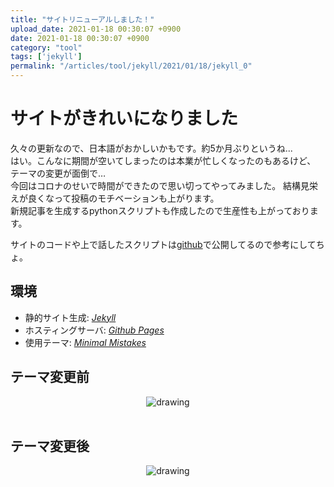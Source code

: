 ```yaml
---
title: "サイトリニューアルしました！"
upload_date: 2021-01-18 00:30:07 +0900
date: 2021-01-18 00:30:07 +0900
category: "tool"
tags: ['jekyll']
permalink: "/articles/tool/jekyll/2021/01/18/jekyll_0"
---
```



# サイトがきれいになりました
久々の更新なので、日本語がおかしいかもです。約5か月ぶりというね...  
はい。こんなに期間が空いてしまったのは本業が忙しくなったのもあるけど、
テーマの変更が面倒で…  
今回はコロナのせいで時間ができたので思い切ってやってみました。
結構見栄えが良くなって投稿のモチベーションも上がります。  
新規記事を生成するpythonスクリプトも作成したので生産性も上がっております。

サイトのコードや上で話したスクリプトは[github](https://github.com/shindy-dev/shindys-note)で公開してるので参考にしてちょ。

## 環境
- 静的サイト生成: *[Jekyll](http://jekyllrb-ja.github.io/)*
- ホスティングサーバ: *[Github Pages](https://docs.github.com/ja/github/working-with-github-pages/about-github-pages)*
- 使用テーマ: *[Minimal Mistakes](https://mmistakes.github.io/minimal-mistakes/)*

## テーマ変更前
<div style="text-align: center" height="280px">
    <img src="{{site.baseurl}}/assets/img/site_before.png" alt="drawing"/>  
</div><br>

## テーマ変更後
<div style="text-align: center" height="280px">
    <img src="{{site.baseurl}}/assets/img/site_after.png" alt="drawing"/>  
</div><br>

